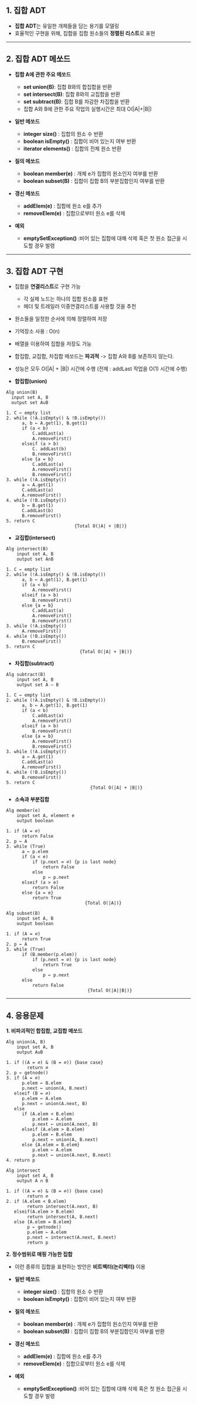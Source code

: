 ## 1. 집합 ADT
- **집합 ADT**는 유일한 개체들을 담는 용기를 모델링
- 효율적인 구현을 위해, 집합을 집합 원소들의 **정렬된 리스트**로 표현

---
## 2. 집합 ADT 메쏘드
- **집합 A에 관한 주요 메쏘드**
  - **set union(B)**: 집합 B와의 합집합을 반환
  - **set intersect(B)**: 집합 B와의 교집합을 반환
  - **set subtract(B)**: 집합 B를 차감한 차집합을 반환
  - 집합 A와 B에 관한 주요 작업의 실행시간은 최대 O(|A|+|B|)

- **일반 메쏘드**
  - **integer size()** : 집합의 원소 수 반환
  - **boolean isEmpty()** : 집합이 비어 있는지 여부 반환
  - **iterator elements()** : 집합의 전체 원소 반환


- **질의 메쏘드**
  - **boolean member(e)** : 개체 e가 집합의 원소인지 여부를 반환
  - **boolean subset(B)** : 집합이 집합 B의 부분집합인지 여부를 반환


- **갱신 메쏘드**
  - **addElem(e)** : 집합에 원소 e를 추가
  - **removeElem(e)** : 집합으로부터 원소 e를 삭제


- **예외**
  - **emptySetException()** :비어 있는 집합에 대해 삭제 혹은 첫 원소 접근을 시도할 경우 발령
  
---
## 3. 집합 ADT 구현
- 집합을 **연결리스트**로 구현 가능
  - 각 실제 노드는 하나의 집합 원소를 표현
  - 헤더 및 트레일러 이중연결리스트를 사용할 것을 추천
- 원소들을 일정한 순서에 의해 정렬하여 저장
- 기억장소 사용 : O(n)
- 배열을 이용하여 집합을 저장도 가능
- 합집합, 교집합, 차집합 메쏘드는 **파괴적** -> 집합 A와 B를 보존하지 않는다.
- 성능은 모두 O(|A| + |B|) 시간에 수행 (전제 : addLast 작업을 O(1) 시간에 수행)

- **합집합(union)**
```
Alg union(B)
  input set A, B
  output set A∪B
  
1. C ← empty list
2. while (!A.isEmpty() & !B.isEmpty())
      a, b ← A.get(1), B.get(1)
      if (a < b)
          C.addLast(a)
          A.removeFirst()
      elseif (a > b)
          C. addLast(b)
          B.removeFirst()
      else {a = b}
          C.addLast(a)
          A.removeFirst()
          B.removeFirst()
3. while (!A.isEmpty())
      a ← A.get(1)
      C.addLast(a)
      A.removeFirst()
4. while (!B.isEmpty())
      b ← B.get(1)
      C.addLast(b)
      B.removeFirst()
5. return C
                          {Total O(|A| + |B|)}
```

- **교집합(intersect)**
```
Alg intersect(B)
    input set A, B
    output set A∩B
    
1. C ← empty list
2. while (!A.isEmpty() & !B.isEmpty())
      a, b ← A.get(1), B.get(1)
      if (a < b)
          A.removeFirst()
      elseif (a > b)
          B.removeFirst()
      else {a = b}
          C.addLast(a)
          A.removeFirst()
          B.removeFirst()
3. while (!A.isEmpty())
      A.removeFirst()
4. while (!B.isEmpty())
      B.removeFirst()
5. return C
                            {Total O(|A| + |B|)}
```

- **차집합(subtract)**
```
Alg subtract(B)
    input set A, B
    output set A – B
    
1. C ← empty list
2. while (!A.isEmpty() & !B.isEmpty())
      a, b ← A.get(1), B.get(1)
      if (a < b)
          C.addLast(a)
          A.removeFirst()
      elseif (a > b)
          B.removeFirst()
      else {a = b}
          A.removeFirst()
          B.removeFirst()
3. while (!A.isEmpty())
      a ← A.get(1)
      C.addLast(a)
      A.removeFirst()
4. while (!B.isEmpty())
      B.removeFirst()
5. return C
                                {Total O(|A| + |B|)}
```

- **소속과 부분집합**
```
Alg member(e)
    input set A, element e
    output boolean
    
1. if (A = ∅)
      return False
2. p ← A
3. while (True)
      a ← p.elem
      if (a < e)
          if (p.next = ∅) {p is last node}
              return False
          else
              p ← p.next
      elseif (a > e)
          return False
      else {a = e}
          return True
                              {Total O(|A|)}
```
```
Alg subset(B)
    input set A, B
    output boolean
    
1. if (A = ∅)
      return True
2. p ← A
3. while (True)
      if (B.member(p.elem))
          if (p.next = ∅) {p is last node}
              return True
          else
              p ← p.next
      else
          return False
                               {Total O(|A||B|)}
```
---
## 4. 응용문제
**1. 비파괴적인 합집합, 교집합 메쏘드**
```
Alg union(A, B)
    input set A, B
    output A∪B
    
1. if ((A = ∅) & (B = ∅)) {base case}
        return ∅
2. p ← getnode()
3. if (A = ∅)
      p.elem ← B.elem
      p.next ← union(A, B.next)
   elseif (B = ∅)
      p.elem ← A.elem
      p.next ← union(A.next, B)
   else
      if (A.elem < B.elem)
          p.elem ← A.elem
          p.next ← union(A.next, B)
      elseif (A.elem > B.elem)
          p.elem ← B.elem
          p.next ← union(A, B.next)
      else {A.elem = B.elem}
          p.elem ← A.elem
          p.next ← union(A.next, B.next)
4. return p
```
```
Alg intersect
    input set A, B
    output A ∩ B

1. if ((A = ∅) & (B = ∅)) {base case}
        return ∅
2. if (A.elem < B.elem)
        return intersect(A.next, B)
   elseif(A.elem > B.elem)
        return intersect(A, B.next)
   else {A.elem = B.elem}
        p ← getnode()
        p.elem ← A.elem
        p.next ← intersect(A.next, B.next)
        return p

```

**2. 정수범위로 매핑 가능한 집합**
- 이런 종류의 집합을 표현하는 방안은 **비트벡터(논리벡터)** 이용
- **일반 메쏘드**
  - **integer size()** : 집합의 원소 수 반환
  - **boolean isEmpty()** : 집합이 비어 있는지 여부 반환

- **질의 메쏘드**
  - **boolean member(e)** : 개체 e가 집합의 원소인지 여부를 반환
  - **boolean subset(B)** : 집합이 집합 B의 부분집합인지 여부를 반환

- **갱신 메쏘드**
  - **addElem(e)** : 집합에 원소 e를 추가
  - **removeElem(e)** : 집합으로부터 원소 e를 삭제

- **예외**
  - **emptySetException()** :비어 있는 집합에 대해 삭제 혹은 첫 원소 접근을 시도할 경우 발령 










